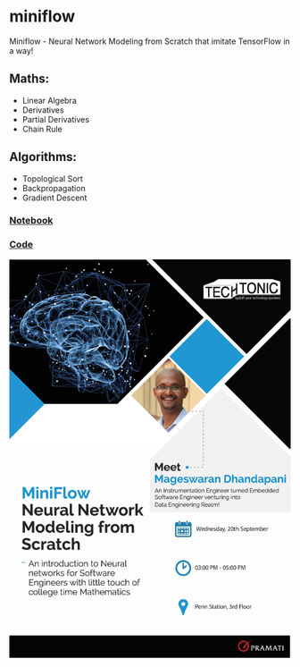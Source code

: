 # miniflow
Miniflow - Neural Network Modeling from Scratch that imitate TensorFlow in a way!

## Maths:
- Linear Algebra
- Derivatives
- Partial Derivatives
- Chain Rule

## Algorithms:
- Topological Sort
- Backpropagation
- Gradient Descent


### [Notebook](2017-11-09-MiniFlow.ipynb)
### [Code](MiniFlow.py)


![](TechtonicPoster.jpg)
